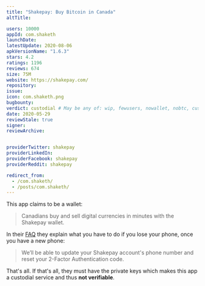 ```yaml
---
title: "Shakepay: Buy Bitcoin in Canada"
altTitle: 

users: 10000
appId: com.shaketh
launchDate: 
latestUpdate: 2020-08-06
apkVersionName: "1.6.3"
stars: 4.2
ratings: 1196
reviews: 674
size: 75M
website: https://shakepay.com/
repository: 
issue: 
icon: com.shaketh.png
bugbounty: 
verdict: custodial # May be any of: wip, fewusers, nowallet, nobtc, custodial, nosource, nonverifiable, reproducible, bounty, defunct
date: 2020-05-29
reviewStale: true
signer: 
reviewArchive:


providerTwitter: shakepay
providerLinkedIn: 
providerFacebook: shakepay
providerReddit: shakepay

redirect_from:
  - /com.shaketh/
  - /posts/com.shaketh/
---
```



This app claims to be a wallet:

> Canadians buy and sell digital currencies in minutes with the Shakepay wallet.

In their [FAQ](https://help.shakepay.com/en/articles/1721007-what-happens-if-i-lose-my-phone)
they explain what you have to do if you lose your phone, once you have a new
phone:

> We’ll be able to update your Shakepay account's phone number and reset your
  2-Factor Authentication code.

That's all. If that's all, they must have the private keys which makes this app
a custodial service and thus **not verifiable**.